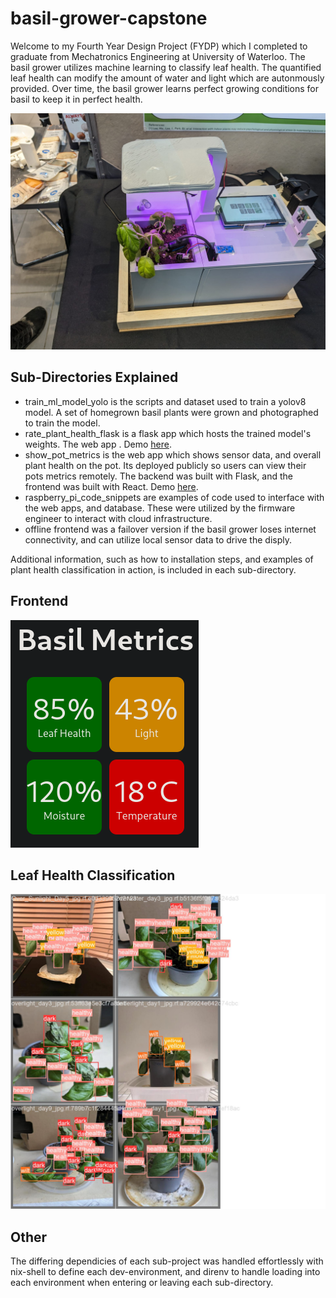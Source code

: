 # basil-grower-capstone
Welcome to my Fourth Year Design Project (FYDP) which I completed to graduate from Mechatronics Engineering at University of Waterloo. The basil grower utilizes machine learning to classify leaf health. The quantified leaf health can modify the amount of water and light which are autonmously provided. Over time, the basil grower learns perfect growing conditions for basil to keep it in perfect health. 

![Basil Grower on Symposium Day](readme_images/basil_grower.png)
## Sub-Directories Explained
- train_ml_model_yolo is the scripts and dataset used to train a yolov8 model. A set of homegrown basil plants were grown and photographed to train the model.
- rate_plant_health_flask is a flask app which hosts the trained model's weights. The web app . Demo [here](https://rate-app-image-ro735h6uvq-pd.a.run.app/upload/).
- show_pot_metrics is the web app which shows sensor data, and overall plant health on the pot. Its deployed publicly so users can view their pots metrics remotely. The backend was built with Flask, and the frontend was built with React. Demo [here](https://show-frontend-ro735h6uvq-pd.a.run.app/).
- raspberry_pi_code_snippets are examples of code used to interface with the web apps, and database. These were utilized by the firmware engineer to interact with cloud infrastructure. 
- offline frontend was a failover version if the basil grower loses internet connectivity, and can utilize local sensor data to drive the disply.

Additional information, such as how to installation steps, and examples of plant health classification in action, is included in each sub-directory. 



## Frontend 
![](readme_images/frontend.png)

## Leaf Health Classification
![Working at 93% accurracy](train_ml_model_yolo/runs/detect/train3/val_batch0_labels.jpg)

## Other
The differing dependicies of each sub-project was handled effortlessly with nix-shell to define each dev-environment, and direnv to handle loading into each environment when entering or leaving each sub-directory.